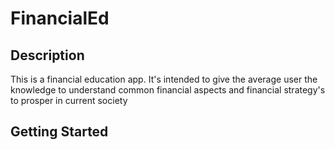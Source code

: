 # FinancialEd

## Description  
  This is a financial education app. It's intended to give the average user the knowledge to understand common financial aspects and financial strategy's
  to prosper in current society
  
## Getting Started
